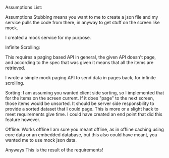 Assumptions List:

Assumptions Stubbing means you want to me to create a json file and my service pulls the code from there, in anyway to get stuff on the screen like mock.

I created a mock service for my purpose.

Infinite Scrolling:

This requires a paging based API in general, the given API doesn't page, and according to the spec that was given it means that all the items are retrieved.

I wrote a simple mock paging API to send data in pages back, for infinite scrolling.

Sorting:
I am assuming you wanted client side sorting, so I implemented that for the items on the screen current.
If it does "page" to the next screen, those items would be unsorted.
It should be server side responsbility to provide a sorted dataset that I could page. This is more or a slight hack to meet requirements give time.
I could have created an end point that did this feature however.

Offline:
Works offline I am sure you meant offline, as in offline caching using core data or an embedded database, but this also could have meant, you wanted me to use mock json data.

Anyways 
This is the result of the requirements!